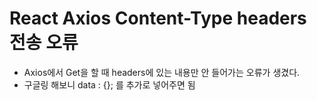 # React Axios Content-Type headers 전송 오류

- Axios에서 Get을 할 때 headers에 있는 내용만 안 들어가는 오류가 생겼다.
- 구글링 해보니 data : {}; 를 추가로 넣어주면 됨
